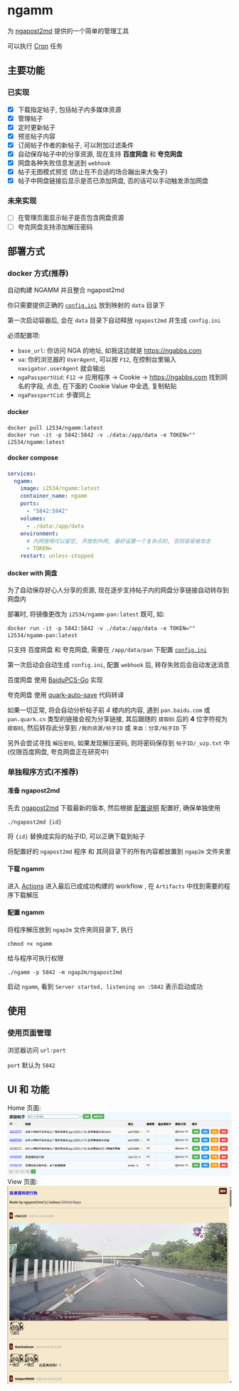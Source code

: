 # ngamm
为 [ngapost2md](https://github.com/ludoux/ngapost2md) 提供的一个简单的管理工具

可以执行 [Cron](https://godoc.org/github.com/robfig/cron) 任务

## 主要功能
### 已实现
- [x] 下载指定帖子, 包括帖子内多媒体资源
- [x] 管理帖子
- [x] 定时更新帖子
- [x] 预览帖子内容
- [x] 订阅帖子作者的新帖子, 可以附加过滤条件
- [x] 自动保存帖子中的分享资源, 现在支持 **百度网盘** 和 **夸克网盘**
- [x] 网盘各种失败信息发送到 `webhook`
- [x] 帖子无图模式预览 (防止在不合适的场合蹦出来大兔子)
- [x] 帖子中网盘链接后显示是否已添加网盘, 否的话可以手动触发添加网盘
### 未来实现
- [ ] 在管理页面显示帖子是否包含网盘资源
- [ ] 夸克网盘支持添加解压密码

## 部署方式
### docker 方式(推荐)

自动构建 NGAMM 并且整合 ngapost2md

你只需要提供正确的 [`config.ini`](https://github.com/ludoux/ngapost2md) 放到映射的 `data` 目录下

第一次启动容器后, 会在 `data` 目录下自动释放 `ngapost2md` 并生成 `config.ini`

必须配置项:
* `base_url`: 你访问 NGA 的地址, 如我这边就是 https://ngabbs.com
* `ua`: 你的浏览器的 `UserAgent`, 可以按 `F12`, 在控制台里输入 `navigator.userAgent` 就会输出
* `ngaPassportUid`: `F12` -> 应用程序 -> Cookie -> https://ngabbs.com
找到同名的字段, 点击, 在下面的 Cookie Value 中全选, 复制粘贴
* `ngaPassportCid`: 步骤同上

#### docker

```shell
docker pull i2534/ngamm:latest
docker run -it -p 5842:5842 -v ./data:/app/data -e TOKEN="" i2534/ngamm:latest
```

#### docker compose
```yaml
services:
  ngamm:
    image: i2534/ngamm:latest
    container_name: ngamm
    ports:
      - "5842:5842"
    volumes:
      - ./data:/app/data
    environment:
      # 内网使用可以留空, 开放到外网, 最好设置一个复杂点的, 否则容易被攻击
      - TOKEN=
    restart: unless-stopped
```

#### docker with 网盘
为了自动保存好心人分享的资源, 现在逐步支持帖子内的网盘分享链接自动转存到网盘内

部署时, 将镜像更改为 `i2534/ngamm-pan:latest` 既可, 如: 
```shell
docker run -it -p 5842:5842 -v ./data:/app/data -e TOKEN="" i2534/ngamm-pan:latest
```

只支持 百度网盘 和 夸克网盘, 需要在 `/app/data/pan` 下配置 [`config.ini`](./assets/pan-config.ini)

第一次启动会自动生成 `config.ini`, 配置 `webhook` 后, 转存失败后会自动发送消息

百度网盘 使用 [BaiduPCS-Go](https://github.com/qjfoidnh/BaiduPCS-Go) 实现

夸克网盘 使用 [quark-auto-save](https://github.com/Cp0204/quark-auto-save/blob/main/quark_auto_save.py) 代码转译

如果一切正常, 将会自动分析帖子前 *4* 楼内的内容, 遇到 `pan.baidu.com` 或 `pan.quark.cn` 类型的链接会视为分享链接, 其后跟随的 `提取码` 后的 **4** 位字符视为 `提取码`, 然后转存此分享到 `/我的资源/帖子ID` 或 `来自：分享/帖子ID` 下

另外会尝试寻找 `解压密码`, 如果发现解压密码, 则将密码保存到 `帖子ID/_uzp.txt` 中 (仅限百度网盘, 夸克网盘正在研究中)

### 单独程序方式(不推荐)
#### 准备 ngapost2md

先去 [ngapost2md](https://github.com/ludoux/ngapost2md) 下载最新的版本, 然后根据 [配置说明](https://github.com/ludoux/ngapost2md) 配置好, 确保单独使用 
```
./ngapost2md {id}
```
将 `{id}` 替换成实际的帖子ID, 可以正确下载到帖子

将配置好的 `ngapost2md` 程序 和 其同目录下的所有内容都放置到 `ngap2m` 文件夹里

#### 下载 ngamm

进入 [Actions](https://github.com/i2534/ngamm/actions/workflows/build.yml)
进入最后已成成功构建的 workflow , 在 `Artifacts` 中找到需要的程序下载解压

#### 配置 ngamm

将程序解压放到 `ngap2m` 文件夹同目录下, 执行
```
chmod +x ngamm
```
给与程序可执行权限

```
./ngamm -p 5842 -m ngap2m/ngapost2md
```
启动 `ngamm`, 看到 `Server started, listening on :5842` 表示启动成功

## 使用

### 使用页面管理

浏览器访问 `url:port`

`port` 默认为 `5842`

## UI 和 功能
Home 页面:
![Home 截图](./assets/ui_home.png)
View 页面:
![View 截图](./assets/ui_view.png)
